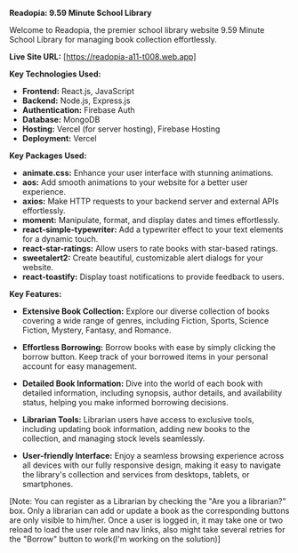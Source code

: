 **Readopia: 9.59 Minute School Library**

Welcome to Readopia, the premier school library website 9.59 Minute School Library for managing book collection effortlessly.

**Live Site URL:** [https://readopia-a11-t008.web.app]

**Key Technologies Used:**

- **Frontend:** React.js, JavaScript
- **Backend:** Node.js, Express.js
- **Authentication:** Firebase Auth
- **Database:** MongoDB
- **Hosting:** Vercel (for server hosting), Firebase Hosting
- **Deployment:** Vercel

**Key Packages Used:**

- **animate.css:** Enhance your user interface with stunning animations.
- **aos:** Add smooth animations to your website for a better user experience.
- **axios:** Make HTTP requests to your backend server and external APIs effortlessly.
- **moment:** Manipulate, format, and display dates and times effortlessly.
- **react-simple-typewriter:** Add a typewriter effect to your text elements for a dynamic touch.
- **react-star-ratings:** Allow users to rate books with star-based ratings.
- **sweetalert2:** Create beautiful, customizable alert dialogs for your website.
- **react-toastify:** Display toast notifications to provide feedback to users.

**Key Features:**

- **Extensive Book Collection:** Explore our diverse collection of books covering a wide range of genres, including Fiction, Sports, Science Fiction, Mystery, Fantasy, and Romance.
  
- **Effortless Borrowing:** Borrow books with ease by simply clicking the borrow button. Keep track of your borrowed items in your personal account for easy management.
  
- **Detailed Book Information:** Dive into the world of each book with detailed information, including synopsis, author details, and availability status, helping you make informed borrowing decisions.
  
- **Librarian Tools:** Librarian users have access to exclusive tools, including updating book information, adding new books to the collection, and managing stock levels seamlessly.
  
- **User-friendly Interface:** Enjoy a seamless browsing experience across all devices with our fully responsive design, making it easy to navigate the library's collection and services from desktops, tablets, or smartphones.


[Note: You can register as a Librarian by checking the "Are you a librarian?" box. Only a librarian can add or update a book as the corresponding buttons are only visible to him/her. Once a user is logged in, it may take one or two reload to load the user role and nav links, also might take several retries for the "Borrow" button to work(I'm working on the solution)]